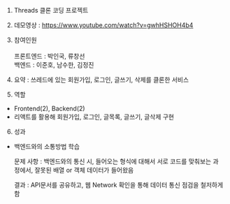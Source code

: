 1. Threads 클론 코딩 프로젝트<br/>
2. 데모영상 : https://www.youtube.com/watch?v=gwhHSHOH4b4<br/>

3. 참여인원<br/> <br/>프론트엔드 : 박인국, 류창선 <br/>백엔드 : 이준호, 남수한, 김정진<br/>

4. 요약 : 쓰레드에 있는 회원가입, 로그인, 글쓰기, 삭제를 클론한 서비스

5. 역할
- Frontend(2), Backend(2)
- 리액트를 활용해 회원가입, 로그인, 글목록, 글쓰기, 글삭제 구현

6. 성과
- 백엔드와의 소통방법 학습

    문제 사항 : 백엔드와의 통신 시, 들어오는 형식에 대해서 서로 코드를 맞춰보는 과정에서, 잘못된 배열 or 객체 데이터가 들어왔음

    결과 : API문서를 공유하고, 웹 Network 확인을 통해 데이터 통신 점검을 철저하게 함
